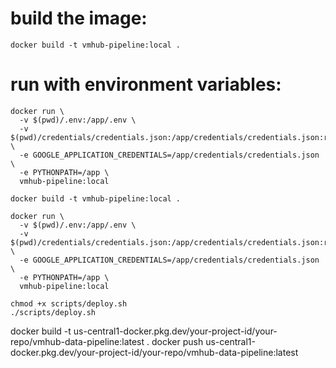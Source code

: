 # build the image:
```
docker build -t vmhub-pipeline:local .
```

# run with environment variables:
```
docker run \
  -v $(pwd)/.env:/app/.env \
  -v $(pwd)/credentials/credentials.json:/app/credentials/credentials.json:ro \
  -e GOOGLE_APPLICATION_CREDENTIALS=/app/credentials/credentials.json \
  -e PYTHONPATH=/app \
  vmhub-pipeline:local
```


```
docker build -t vmhub-pipeline:local .

docker run \
  -v $(pwd)/.env:/app/.env \
  -v $(pwd)/credentials/credentials.json:/app/credentials/credentials.json:ro \
  -e GOOGLE_APPLICATION_CREDENTIALS=/app/credentials/credentials.json \
  -e PYTHONPATH=/app \
  vmhub-pipeline:local
```




<!-- RUN THE BUILD: -->
```
chmod +x scripts/deploy.sh
./scripts/deploy.sh
```


docker build -t us-central1-docker.pkg.dev/your-project-id/your-repo/vmhub-data-pipeline:latest .
docker push us-central1-docker.pkg.dev/your-project-id/your-repo/vmhub-data-pipeline:latest